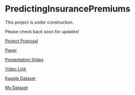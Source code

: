 # PredictingInsurancePremiums

This project is under construction. 

Please check back soon for updates!


[Project Proposal](https://github.com/madelinebauer/PredictingInsurancePremiums/blob/6c248c310773e0e27f15794a7c950f531587735b/8.1%20Project%20Proposal%20-%20BAUER.pdf 'Project Proposal')

[Paper](https://github.com/madelinebauer/PredictingInsurancePremiums/blob/ce2d50510a5e6e3424c8b54978b50c2782de9429/Predicting%20Insurance%20Premiums%20-%20BAUER.pdf 'Paper')

[Presentation Slides](https://github.com/madelinebauer/PredictingInsurancePremiums/blob/f21d43808cfbefa4df3cfc19b24484d19867163b/Presentation3_BAUER.pdf 'Slides')

[Video Link](https://github.com/madelinebauer/PredictingInsurancePremiums/blob/3373c719f63c52af9c168020bc9419496bf80f9d/Presentation%20Link%20Project%203.pdf 'Video')

[Kaggle Dataset](https://github.com/madelinebauer/PredictingInsurancePremiums/blob/3fbe491e7487104ace05125f79e60782b5e4396e/insurance.csv 'Kaggle')

[My Dataset](https://github.com/madelinebauer/PredictingInsurancePremiums/blob/01724c0baf0848bedf2b4606c84f932c31744e66/MyDataSet.xlsx 'My Data')


